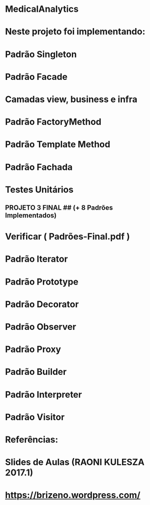# MedicalAnalytics

# Neste projeto foi implementando:
# Padrão Singleton
# Padrão Facade
# Camadas view, business e infra
# Padrão FactoryMethod
# Padrão Template Method
# Padrão Fachada
# Testes Unitários

## PROJETO 3 FINAL ## (+ 8 Padrões Implementados) ##
# Verificar ( Padrões-Final.pdf )
# Padrão Iterator
# Padrão Prototype
# Padrão Decorator
# Padrão Observer
# Padrão Proxy
# Padrão Builder
# Padrão Interpreter
# Padrão Visitor
#
#
#
# Referências:
# Slides de Aulas (RAONI KULESZA 2017.1)
# https://brizeno.wordpress.com/
